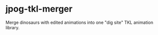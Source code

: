 # jpog-tkl-merger
Merge dinosaurs with edited animations into one "dig site" TKL animation library.
